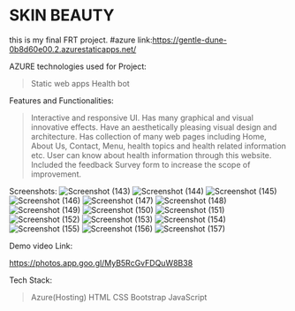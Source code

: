 # SKIN BEAUTY
this is my final FRT project.
#azure link:https://gentle-dune-0b8d60e00.2.azurestaticapps.net/

AZURE technologies used for Project:
>Static web apps
>Health bot

Features and Functionalities:
>Interactive and responsive UI.
>Has many graphical and visual innovative effects.
>Have an aesthetically pleasing visual design and architecture.
>Has collection of many web pages including Home, About Us, Contact, Menu, health topics and health related information etc.
>User can know about health information through this website.
>Included the feedback Survey form to increase the scope of improvement.

Screenshots:
![Screenshot (143)](https://user-images.githubusercontent.com/124521963/218493390-5f8f548b-508e-4db2-aae3-d7ce67a5fdb3.png)
![Screenshot (144)](https://user-images.githubusercontent.com/124521963/218493424-b8c04cad-752d-4ae2-a647-4c261767da54.png)
![Screenshot (145)](https://user-images.githubusercontent.com/124521963/218493459-b39d8185-cbbe-4e95-a46c-998663a9706f.png)
![Screenshot (146)](https://user-images.githubusercontent.com/124521963/218493483-59dcd695-de81-4ea3-924f-96143ea9443a.png)
![Screenshot (147)](https://user-images.githubusercontent.com/124521963/218493517-035ab868-0945-4e2d-9476-67e1bb54fc02.png)
![Screenshot (148)](https://user-images.githubusercontent.com/124521963/218493537-7c1dfaea-2250-4f54-a091-5e24589f163c.png)
![Screenshot (149)](https://user-images.githubusercontent.com/124521963/218493561-9d138961-3d33-46a5-b612-cd47b478aad7.png)
![Screenshot (150)](https://user-images.githubusercontent.com/124521963/218493586-84d24d37-ca72-4eda-bd8d-b21babf1b2e6.png)
![Screenshot (151)](https://user-images.githubusercontent.com/124521963/218493644-f1e70935-6634-4ec0-93c9-944a0559e2c1.png)
![Screenshot (152)](https://user-images.githubusercontent.com/124521963/218493689-276bc77e-ed97-43c0-9705-b94bf6909b60.png)
![Screenshot (153)](https://user-images.githubusercontent.com/124521963/218493729-69901222-3a2e-4fb0-9a02-ca3a69b8dd27.png)
![Screenshot (154)](https://user-images.githubusercontent.com/124521963/218493766-ae319e97-d230-47b5-81c3-af2ce680acdc.png)
![Screenshot (155)](https://user-images.githubusercontent.com/124521963/218493804-8199950f-eb00-4884-bf25-a5df4ef8a358.png)
![Screenshot (156)](https://user-images.githubusercontent.com/124521963/218493829-f255933b-7112-4e2b-9d38-b0ad0f84fd42.png)
![Screenshot (157)](https://user-images.githubusercontent.com/124521963/218493875-98975c6b-cb6b-4981-adc4-fcd78610655a.png)

Demo video Link:

https://photos.app.goo.gl/MyB5RcGvFDQuW8B38



Tech Stack:
>Azure(Hosting)
>HTML
>CSS
>Bootstrap
>JavaScript
